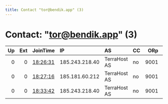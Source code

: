 ```yaml
---
title: Contact "tor@bendik.app" (3)
---
```


# Contact: "tor@bendik.app" (3)

|   Up |   Ext | JoinTime                                                                                            | IP             | AS           | CC   |   ORp |   Dirp | OS    | Version   | Nickname        |   eFamMembers |
|-----:|------:|:----------------------------------------------------------------------------------------------------|:---------------|:-------------|:-----|------:|-------:|:------|:----------|:----------------|--------------:|
|    0 |     0 | [18:26:31](https://metrics.torproject.org/rs.html#details/F4BC902814B41095D6F832CF55D7786FE9DBFACB) | 185.243.218.40 | TerraHost AS | no   |  9001 |   9030 | Linux | 0.4.2.7   | BendikAppHost02 |             1 |
|    0 |     0 | [18:27:16](https://metrics.torproject.org/rs.html#details/54B4E644DADE61708315FBED51D49F2C0CD37E23) | 185.181.60.212 | TerraHost AS | no   |  9001 |   9030 | Linux | 0.4.2.7   | BendikAppHost01 |             1 |
|    0 |     0 | [18:33:42](https://metrics.torproject.org/rs.html#details/B44D766C8082F8C8A882FEA8AEEC75DB8901A508) | 185.243.218.40 | TerraHost AS | no   |  9001 |      0 | Linux | 0.4.6.6   | BendikAppHost02 |             1 |
